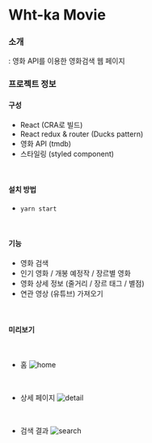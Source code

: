 # Wht-ka Movie 

### 소개

: 영화 API를 이용한 영화검색 웹 페이지



### 프로젝트 정보

#### 구성

- React (CRA로 빌드)
- React redux & router (Ducks pattern)
- 영화 API (tmdb)
- 스타일링 (styled component)

<br>

#### 설치 방법

- `yarn start`

<br>

#### 기능

- 영화 검색
- 인기 영화 / 개봉 예정작 / 장르별 영화
- 영화 상세 정보 (줄거리 / 장르 태그 / 별점)
- 연관 영상 (유튜브) 가져오기

<br>

#### 미리보기
<br>

- 홈
![home](https://user-images.githubusercontent.com/58247800/110799961-105fa480-82bf-11eb-8439-865f767a0f5a.JPG)

<br>

- 상세 페이지
![detail](https://user-images.githubusercontent.com/58247800/110799981-15bcef00-82bf-11eb-92b1-831ebdbf7730.JPG)

<br>

- 검색 결과
![search](https://user-images.githubusercontent.com/58247800/110799995-19e90c80-82bf-11eb-8430-69164b3eeada.JPG)
